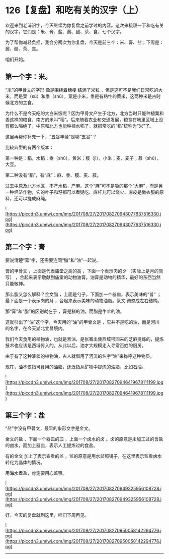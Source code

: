 # 126【复盘】和吃有关的汉字（上）

欢迎来到老浦识字，今天继续为你复盘之前学过的内容。这次来梳理一下和吃有关的汉字，它们是：米、膏、盐、酱、醋、茶、食，七个汉字。

为了帮你减轻负担，我会分两次为你复盘，今天是前三个：米、膏、盐；下周是：酱、醋、茶、食。

咱们开始。

## 第一个字：米。

“米”的甲骨文的字形 像是围绕着穗梗 结满了米粒 ，但是这可不是我们日常吃的大米，而是粟（sù）和黍（shǔ），粟是小米，黍是有粘性的黄米，这两种米是古时候北方的主食。

为什么不是今天吃的大白米饭呢？因为甲骨文产生于北方，北方当时只能种植粟和黍这样的粮食，南方的米叫“稻”。后来随着农业和交通发展，粮食在地里区域上没有那么隔绝了，中原和北方也能种植水稻了，就把常吃的“稻”统称为“米”了。

这里再帮你补充一下，“五谷丰登”是哪“五谷”？

比较典型的有两个版本：

第一种是：稻，水稻；黍（shǔ），黄米；稷（jì），小米；麦，麦子；菽（shū），大豆。

第二种没有“稻”，有“麻”：麻、黍、稷、麦、菽。

过去中原及北方地区，不产水稻，产麻。这个“麻”可不是吸的那个“大麻”，而是另一种经济作物，它的叶子和籽都可以煮粥吃、麻杆儿可以烧火、麻皮是做衣服的原料，还可以搓成麻绳。

![https://piccdn3.umiwi.com/img/201708/27/201708270943077637516330.jpg](https://piccdn3.umiwi.com/img/201708/27/201708270943077637516330.jpg)

## 第二个字：膏

要说清楚“膏”字，还需要连同“脂”和“油”一起说。

膏的甲骨文 ，上面是代表庙堂之高的高 ，下面一个表示肉的夕 （实际上是月的简写） ，合起来表示敬献到庙堂的动物油膏。油膏是动物的精华，最好的东西当然只能敬神。

那么脂又怎么解释？金文脂 ，上面是勺子，下面加一个器皿，表示美味的“旨” ；最下面是一个表示肉的月 ，合起来表示美味的动物油脂。篆文 调整成左右结构。

那“膏”和“脂”的区别就在于 ，膏是猪的油，而脂是牛羊的油。

这就引出了“油”这个字，今天用的“油”的甲骨文是 ，它并不是吃的油，而是河川的名字，在今天湖北宜昌境内。

我们今天食用的植物油，也就是素油，是张骞出使西域带回来的芝麻提炼的，提炼技术也应该是西域传入的。从此以后，油才大规模走入寻常百姓的厨房。

由于有了这种液状的植物油，古人就借用了河流的名字“油”来称呼这种物质。

现在，油不仅指可食用的油脂，还泛指从矿物中提炼的油脂，比如石油。

![https://piccdn3.umiwi.com/img/201708/27/201708270946419678111199.jpg](https://piccdn3.umiwi.com/img/201708/27/201708270946419678111199.jpg)

## 第三个字：盐

“盐”字没有甲骨文，最早的象形文字是金文。

金文的盐 ，下面一个器皿的皿 ，上面一个卤水的卤 。卤的原意是未加工过的含盐的卤水，而加上器皿，表示人工提炼过的食盐。

有的金文 加上了表示查看的监 ，监的原意是用水盆照镜子，在这里表示监看卤水转化为晶体的情况。

用海水煮盐，肯定要用心监察。

![https://piccdn3.umiwi.com/img/201708/27/201708270949325956108728.jpg](https://piccdn3.umiwi.com/img/201708/27/201708270949325956108728.jpg)

好，今天的复盘就到这里，咱们下周再见。

![https://piccdn3.umiwi.com/img/201708/27/201708270950058142294776.jpg](https://piccdn3.umiwi.com/img/201708/27/201708270950058142294776.jpg)

---
